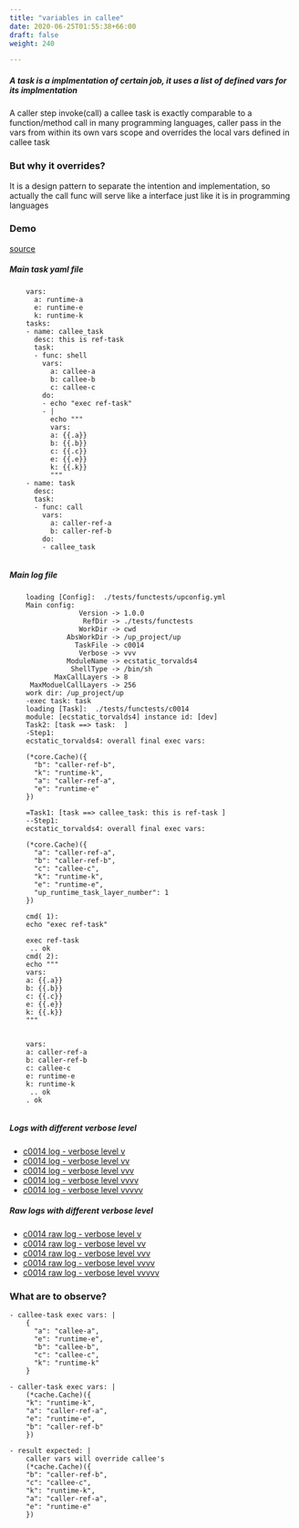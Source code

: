```yaml
---
title: "variables in callee"
date: 2020-06-25T01:55:38+66:00
draft: false
weight: 240

---
```


##### A task is a implmentation of certain job, it uses a list of defined vars for its implmentation

A caller step invoke(call) a callee task is exactly comparable to a function/method call in many programming languages, caller pass in the vars from within its own vars scope and overrides the local vars defined in callee task


### But why it overrides?


It is a design pattern to separate the intention and implementation, so actually the call func will serve like a interface just like it is in programming languages











### Demo








[source](https://github.com/upcmd/up/blob/master/tests/functests/c0014.yml)

##### Main task yaml file
```
    vars:
      a: runtime-a
      e: runtime-e
      k: runtime-k
    tasks:
    - name: callee_task
      desc: this is ref-task
      task:
      - func: shell
        vars:
          a: callee-a
          b: callee-b
          c: callee-c
        do:
        - echo "exec ref-task"
        - |
          echo """
          vars:
          a: {{.a}}
          b: {{.b}}
          c: {{.c}}
          e: {{.e}}
          k: {{.k}}
          """
    - name: task
      desc:
      task:
      - func: call
        vars:
          a: caller-ref-a
          b: caller-ref-b
        do:
        - callee_task
    
```
##### Main log file
```
    loading [Config]:  ./tests/functests/upconfig.yml
    Main config:
                 Version -> 1.0.0
                  RefDir -> ./tests/functests
                 WorkDir -> cwd
              AbsWorkDir -> /up_project/up
                TaskFile -> c0014
                 Verbose -> vvv
              ModuleName -> ecstatic_torvalds4
               ShellType -> /bin/sh
           MaxCallLayers -> 8
     MaxModuelCallLayers -> 256
    work dir: /up_project/up
    -exec task: task
    loading [Task]:  ./tests/functests/c0014
    module: [ecstatic_torvalds4] instance id: [dev]
    Task2: [task ==> task:  ]
    -Step1:
    ecstatic_torvalds4: overall final exec vars:
    
    (*core.Cache)({
      "b": "caller-ref-b",
      "k": "runtime-k",
      "a": "caller-ref-a",
      "e": "runtime-e"
    })
    
    =Task1: [task ==> callee_task: this is ref-task ]
    --Step1:
    ecstatic_torvalds4: overall final exec vars:
    
    (*core.Cache)({
      "a": "caller-ref-a",
      "b": "caller-ref-b",
      "c": "callee-c",
      "k": "runtime-k",
      "e": "runtime-e",
      "up_runtime_task_layer_number": 1
    })
    
    cmd( 1):
    echo "exec ref-task"
    
    exec ref-task
     .. ok
    cmd( 2):
    echo """
    vars:
    a: {{.a}}
    b: {{.b}}
    c: {{.c}}
    e: {{.e}}
    k: {{.k}}
    """
    
    
    vars:
    a: caller-ref-a
    b: caller-ref-b
    c: callee-c
    e: runtime-e
    k: runtime-k
     .. ok
    . ok
    
```


##### Logs with different verbose level
* [c0014 log - verbose level v](../../logs/c0014_v)
* [c0014 log - verbose level vv](../../logs/c0014_vv)
* [c0014 log - verbose level vvv](../../logs/c0014_vvvv)
* [c0014 log - verbose level vvvv](../../logs/c0014_vvvv)
* [c0014 log - verbose level vvvvv](../../logs/c0014_vvvvv)

##### Raw logs with different verbose level
* [c0014 raw log - verbose level v](../../reflogs/c0014_v.log)
* [c0014 raw log - verbose level vv](../../reflogs/c0014_vv.log)
* [c0014 raw log - verbose level vvv](../../reflogs/c0014_vvv.log)
* [c0014 raw log - verbose level vvvv](../../reflogs/c0014_vvvv.log)
* [c0014 raw log - verbose level vvvvv](../../reflogs/c0014_vvvvv.log)







### What are to observe?


```
- callee-task exec vars: |
    {
      "a": "callee-a",
      "e": "runtime-e",
      "b": "callee-b",
      "c": "callee-c",
      "k": "runtime-k"
    }

- caller-task exec vars: |
    (*cache.Cache)({
    "k": "runtime-k",
    "a": "caller-ref-a",
    "e": "runtime-e",
    "b": "caller-ref-b"
    })

- result expected: |
    caller vars will override callee's
    (*cache.Cache)({
    "b": "caller-ref-b",
    "c": "callee-c",
    "k": "runtime-k",
    "a": "caller-ref-a",
    "e": "runtime-e"
    })

```











